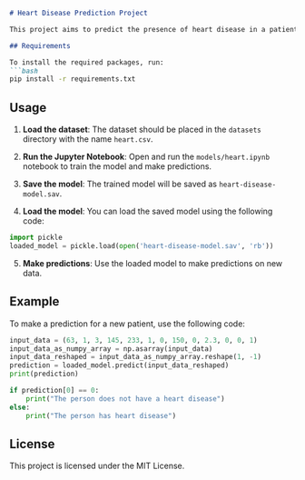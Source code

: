 ```markdown
# Heart Disease Prediction Project

This project aims to predict the presence of heart disease in a patient using machine learning techniques. The model is trained using the Logistic Regression algorithm on a dataset containing various health parameters.

## Requirements

To install the required packages, run:
```bash
pip install -r requirements.txt
```

## Usage

1. **Load the dataset**: The dataset should be placed in the `datasets` directory with the name `heart.csv`.

2. **Run the Jupyter Notebook**: Open and run the `models/heart.ipynb` notebook to train the model and make predictions.

3. **Save the model**: The trained model will be saved as `heart-disease-model.sav`.

4. **Load the model**: You can load the saved model using the following code:
```python
import pickle
loaded_model = pickle.load(open('heart-disease-model.sav', 'rb'))
```

5. **Make predictions**: Use the loaded model to make predictions on new data.

## Example

To make a prediction for a new patient, use the following code:
```python
input_data = (63, 1, 3, 145, 233, 1, 0, 150, 0, 2.3, 0, 0, 1)
input_data_as_numpy_array = np.asarray(input_data)
input_data_reshaped = input_data_as_numpy_array.reshape(1, -1)
prediction = loaded_model.predict(input_data_reshaped)
print(prediction)

if prediction[0] == 0:
    print("The person does not have a heart disease")
else:
    print("The person has heart disease")
```

## License

This project is licensed under the MIT License.
```